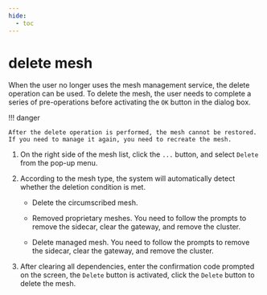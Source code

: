 ```yaml
---
hide:
  - toc
---
```


# delete mesh

When the user no longer uses the mesh management service, the delete operation can be used. To delete the mesh, the user needs to complete a series of pre-operations before activating the `OK` button in the dialog box.

!!! danger

    After the delete operation is performed, the mesh cannot be restored. If you need to manage it again, you need to recreate the mesh.

1. On the right side of the mesh list, click the `...` button, and select `Delete` from the pop-up menu.

    

1. According to the mesh type, the system will automatically detect whether the deletion condition is met.

    - Delete the circumscribed mesh.

        

    - Removed proprietary meshes. You need to follow the prompts to remove the sidecar, clear the gateway, and remove the cluster.

        

    - Delete managed mesh. You need to follow the prompts to remove the sidecar, clear the gateway, and remove the cluster.

        

1. After clearing all dependencies, enter the confirmation code prompted on the screen, the `Delete` button is activated, click the `Delete` button to delete the mesh.